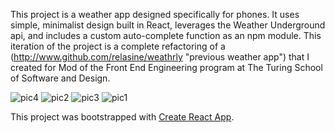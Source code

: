 This project is a weather app designed specifically for phones. It uses simple, minimalist design built in React, leverages the Weather Underground api, and includes a custom auto-complete function as an npm module. This iteration of the project is a complete refactoring of a (http://www.github.com/relasine/weathrly "previous weather app") that I created for Mod of the Front End Engineering program at The Turing School of Software and Design.

![pic4](https://user-images.githubusercontent.com/29719272/45781213-9897ee00-bc1c-11e8-81aa-cf43001b7aa5.png)
![pic2](https://user-images.githubusercontent.com/29719272/45781188-8fa71c80-bc1c-11e8-8432-9558fdf93de4.png)
![pic3](https://user-images.githubusercontent.com/29719272/45781200-96359400-bc1c-11e8-98f1-3c014a045285.png)
![pic1](https://user-images.githubusercontent.com/29719272/45781182-87e77800-bc1c-11e8-895d-c4acfab22529.png)

This project was bootstrapped with [Create React App](https://github.com/facebookincubator/create-react-app).
